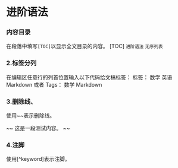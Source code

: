# 进阶语法
### 内容目录
在段落中填写`[TOC]`以显示全文目录的内容。
[TOC]
`进阶语法`
`无序列表`
### 2.标签分列
在编辑区任意行的列首位置输入以下代码给文稿标签：
标签： 数学 英语 Markdown
或者
Tags： 数学 Markdown
### 3.删除线、

使用~~表示删除线。

~~ 这是一段测试内容。 ~~

### 4.注脚
使用[^keyword]表示注脚。